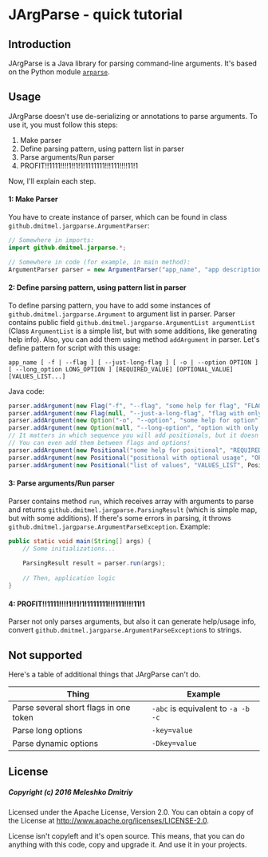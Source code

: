 # JArgParse - quick tutorial

## Introduction
JArgParse is a Java library for parsing command-line arguments. It's based on the Python module [`arparse`][1].

## Usage
JArgParse doesn't use de-serializing or annotations to parse arguments. To use it, you must follow this steps:

1. Make parser
2. Define parsing pattern, using pattern list in parser
3. Parse arguments/Run parser
4. PROFIT!!1111!!!!1!!1!1!1111111!!!111!!!!11!1

Now, I'll explain each step.

#### 1: Make Parser
You have to create instance of parser, which can be found in class `github.dmitmel.jargparse.ArgumentParser`:

```java
// Somewhere in imports:
import github.dmitmel.jarparse.*;

// Somewhere in code (for example, in main method):
ArgumentParser parser = new ArgumentParser("app_name", "app description")
```

#### 2: Define parsing pattern, using pattern list in parser
To define parsing pattern, you have to add some instances of `github.dmitmel.jargparse.Argument` to argument list
in parser. Parser contains public field `github.dmitmel.jargparse.ArgumentList argumentList` (Class 
`ArgumentList` is a simple list, but with some additions, like generating help info). Also, you can add them
using method `addArgument` in parser. Let's define pattern for script with this usage:

```bnf
app_name [ -f | --flag ] [ --just-long-flag ] [ -o | --option OPTION ] [ --long_option LONG_OPTION ] [REQUIRED_VALUE] [OPTIONAL_VALUE] [VALUES_LIST...]
```

Java code:

```java
parser.addArgument(new Flag("-f", "--flag", "some help for flag", "FLAG"));
parser.addArgument(new Flag(null, "--just-a-long-flag", "flag with only long name", "LONG_FLAG"));
parser.addArgument(new Option("-o", "--option", "some help for option", "OPTION", "default value"));
parser.addArgument(new Option(null, "--long-option", "option with only long name", "LONG_OPTION", "long default value"));
// It matters in which sequence you will add positionals, but it doesn't matter where you will add positionals.
// You can even add them between flags and options!
parser.addArgument(new Positional("some help for positional", "REQUIRED_VALUE"));
parser.addArgument(new Positional("positional with optional usage", "OPTIONAL_VALUE", Positional.Usage.OPTIONAL, "default value"));
parser.addArgument(new Positional("list of values", "VALUES_LIST", Positional.Usage.ZERO_OR_MORE));
```

#### 3: Parse arguments/Run parser
Parser contains method `run`, which receives array with arguments to parse and returns 
`github.dmitmel.jargparse.ParsingResult` (which is simple map, but with some additions). If there's some 
errors in parsing, it throws `github.dmitmel.jargparse.ArgumentParseException`. Example:

```java
public static void main(String[] args) {
    // Some initializations...
    
    ParsingResult result = parser.run(args);
    
    // Then, application logic
}
```

#### 4: PROFIT!!1111!!!!1!!1!1!1111111!!!111!!!!11!1
Parser not only parses arguments, but also it can generate help/usage info, convert 
`github.dmitmel.jargparse.ArgumentParseException`s to strings.

## Not supported
Here's a table of additional things that JArgParse can't do.

| Thing                                  | Example                            |
|----------------------------------------|------------------------------------|
| Parse several short flags in one token | `-abc` is equivalent to `-a -b -c` |
| Parse long options                     | `-key=value`                       |
| Parse dynamic options                  | `-Dkey=value`                      |

## License
##### Copyright (c) 2016 Meleshko Dmitriy

Licensed under the Apache License, Version 2.0. You can obtain a copy of the License at 
http://www.apache.org/licenses/LICENSE-2.0.

License isn't copyleft and it's open source. This means, that you can do anything with this code, copy 
and upgrade it. And use it in your projects.

[1]: https://docs.python.org/2.7/library/argparse.html
